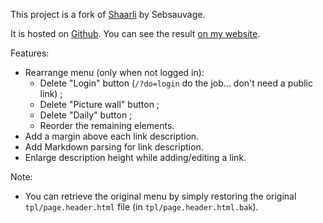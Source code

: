 This project is a fork of [Shaarli](http://sebsauvage.net/wiki/doku.php?id=php:shaarli) by Sebsauvage.

It is hosted on [Github](https://github.com/abeaumet/shaarli). You can see the
result [on my website](http://shaarli.beaumet.fr).

Features:
* Rearrange menu (only when not logged in):
  * Delete "Login" button (`/?do=login` do the job... don't need a public link) ;
  * Delete "Picture wall" button ;
  * Delete "Daily" button ;
  * Reorder the remaining elements.
* Add a margin above each link description.
* Add Markdown parsing for link description.
* Enlarge description height while adding/editing a link.

Note:
* You can retrieve the original menu by simply restoring the original
  `tpl/page.header.html` file (in `tpl/page.header.html.bak`).
